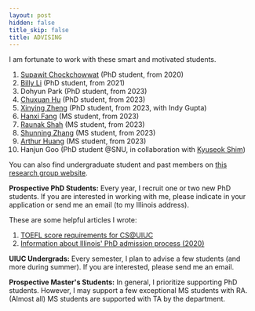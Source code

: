```yaml
---
layout: post
hidden: false
title_skip: false
title: ADVISING
---
```


I am fortunate to work with these smart and motivated students.

1. [Supawit Chockchowwat](https://supawit.chockchowwat.com/) (PhD student, from 2020)
1. [Billy Li](https://billyzhaohengli.github.io/) (PhD student, from 2021)
1. Dohyun Park (PhD student, from 2023)
1. [Chuxuan Hu](https://cs.illinois.edu/research/undergraduate-research/summer-research-experience-undergraduates/participants/chuxuan-hu) (PhD student, from 2023)
1. [Xinying Zheng](https://scholar.google.com/citations?user=FGt19a0AAAAJ&hl=en) (PhD student, from 2023, with Indy Gupta)
1. [Hanxi Fang](https://www.linkedin.com/in/hanxi-fang-aa2252280/) (MS student, from 2023)
1. [Raunak Shah](https://www.linkedin.com/in/raunaks13/) (MS student, from 2023)
1. [Shunning Zhang](https://www.linkedin.com/in/shuning-zhang-2001/) (MS student, from 2023)
1. [Arthur Huang](https://www.linkedin.com/in/arthur-huang-08bb75167/) (MS student, from 2023)
1. Hanjun Goo (PhD student @SNU, in collaboration with [Kyuseok Shim](http://kdd.snu.ac.kr/~shim/))

You can also find undergraduate student and past members on [this research group website](http://createlab.cs.illinois.edu/).


**Prospective PhD Students:** 
Every year, I recruit one or two new PhD students.
If you are interested in working with me, please indicate in your application or 
send me an email (to my Illinois address).


These are some helpful articles I wrote:
1. [TOEFL score requirements for CS@UIUC](https://yongjoopark.medium.com/toefl-for-cs-illinois-2d140efcf2ab)
1. [Information about Illinois' PhD admission process (2020)](https://yongjoopark.medium.com/illinoiscs-admission-process-67412ae83297)


**UIUC Undergrads:** 
Every semester, I plan to advise a few students (and more during summer). 
If you are interested, please send me an email.

**Prospective Master's Students:** 
In general, I prioritize supporting PhD students. 
However, I may support a few exceptional MS students with RA. 
(Almost all) MS students are supported with TA by the department.
